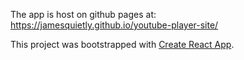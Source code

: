 The app is host on github pages at: <br>
https://jamesquietly.github.io/youtube-player-site/

This project was bootstrapped with [Create React App](https://github.com/facebookincubator/create-react-app).

